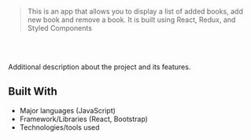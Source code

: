 


> This is an app that allows you to display a list of added books, add new book and remove a book. It is built using React, Redux, and Styled Components 
> 

<br/>


<br/>

Additional description about the project and its features.
## Built With

- Major languages (JavaScript)
- Framework/Libraries (React, Bootstrap)
- Technologies/tools used 
  


